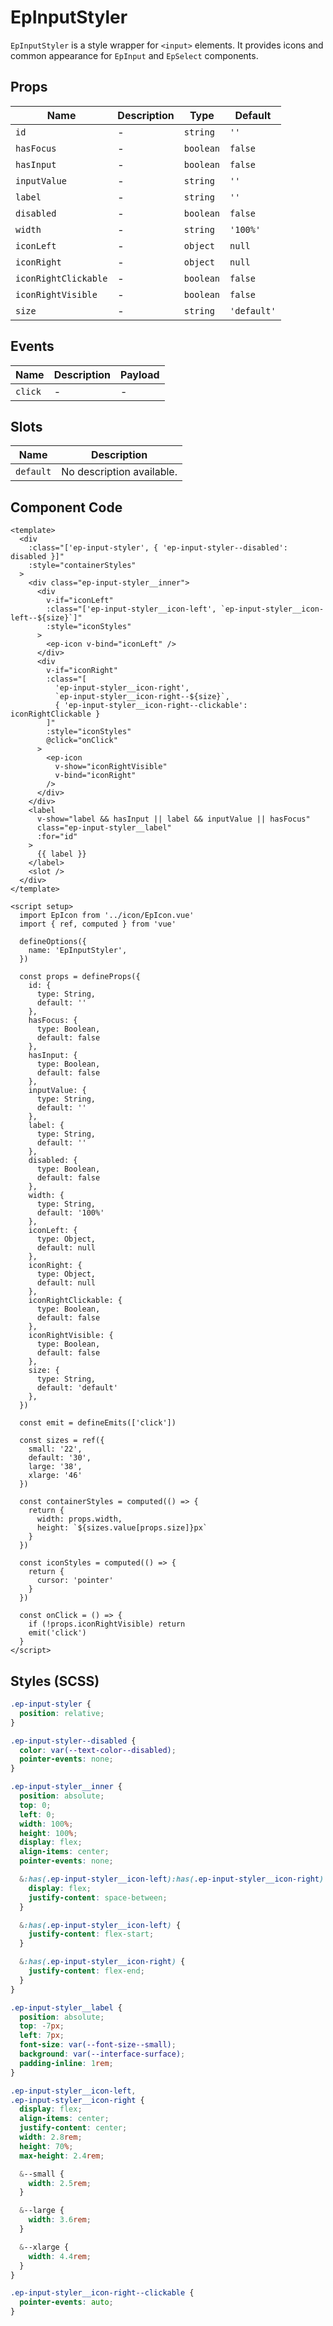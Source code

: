 # EpInputStyler



`EpInputStyler` is a style wrapper for `<input>` elements. It provides icons and common appearance for `EpInput` and `EpSelect` components.
    

## Props
| Name | Description | Type | Default |
|------|-------------|------|---------|
| `id` | - | `string` | `''` |
| `hasFocus` | - | `boolean` | `false` |
| `hasInput` | - | `boolean` | `false` |
| `inputValue` | - | `string` | `''` |
| `label` | - | `string` | `''` |
| `disabled` | - | `boolean` | `false` |
| `width` | - | `string` | `'100%'` |
| `iconLeft` | - | `object` | `null` |
| `iconRight` | - | `object` | `null` |
| `iconRightClickable` | - | `boolean` | `false` |
| `iconRightVisible` | - | `boolean` | `false` |
| `size` | - | `string` | `'default'` |

## Events
| Name    | Description                 | Payload    |
|---------|-----------------------------|------------|
| `click` | - | - |

## Slots
| Name | Description |
|------|-------------|
| `default` | No description available. |

## Component Code

```vue
<template>
  <div
    :class="['ep-input-styler', { 'ep-input-styler--disabled': disabled }]"
    :style="containerStyles"
  >
    <div class="ep-input-styler__inner">
      <div
        v-if="iconLeft"
        :class="['ep-input-styler__icon-left', `ep-input-styler__icon-left--${size}`]"
        :style="iconStyles"
      >
        <ep-icon v-bind="iconLeft" />
      </div>
      <div
        v-if="iconRight"
        :class="[
          'ep-input-styler__icon-right',
          `ep-input-styler__icon-right--${size}`,
          { 'ep-input-styler__icon-right--clickable': iconRightClickable }
        ]"
        :style="iconStyles"
        @click="onClick"
      >
        <ep-icon
          v-show="iconRightVisible"
          v-bind="iconRight"
        />
      </div>
    </div>
    <label
      v-show="label && hasInput || label && inputValue || hasFocus"
      class="ep-input-styler__label"
      :for="id"
    >
      {{ label }}
    </label>
    <slot />
  </div>
</template>

<script setup>
  import EpIcon from '../icon/EpIcon.vue'
  import { ref, computed } from 'vue'

  defineOptions({
    name: 'EpInputStyler',
  })

  const props = defineProps({
    id: {
      type: String,
      default: ''
    },
    hasFocus: {
      type: Boolean,
      default: false
    },
    hasInput: {
      type: Boolean,
      default: false
    },
    inputValue: {
      type: String,
      default: ''
    },
    label: {
      type: String,
      default: ''
    },
    disabled: {
      type: Boolean,
      default: false
    },
    width: {
      type: String,
      default: '100%'
    },
    iconLeft: {
      type: Object,
      default: null
    },
    iconRight: {
      type: Object,
      default: null
    },
    iconRightClickable: {
      type: Boolean,
      default: false
    },
    iconRightVisible: {
      type: Boolean,
      default: false
    },
    size: {
      type: String,
      default: 'default'
    },
  })

  const emit = defineEmits(['click'])

  const sizes = ref({
    small: '22',
    default: '30',
    large: '38',
    xlarge: '46'
  })

  const containerStyles = computed(() => {
    return {
      width: props.width,
      height: `${sizes.value[props.size]}px`
    }
  })

  const iconStyles = computed(() => {
    return {
      cursor: 'pointer'
    }
  })

  const onClick = () => {
    if (!props.iconRightVisible) return
    emit('click')
  }
</script>
```

## Styles (SCSS)

```scss
.ep-input-styler {
  position: relative;
}

.ep-input-styler--disabled {
  color: var(--text-color--disabled);
  pointer-events: none;
}

.ep-input-styler__inner {
  position: absolute;
  top: 0;
  left: 0;
  width: 100%;
  height: 100%;
  display: flex;
  align-items: center;
  pointer-events: none;

  &:has(.ep-input-styler__icon-left):has(.ep-input-styler__icon-right) {
    display: flex;
    justify-content: space-between;
  }

  &:has(.ep-input-styler__icon-left) {
    justify-content: flex-start;
  }

  &:has(.ep-input-styler__icon-right) {
    justify-content: flex-end;
  }
}

.ep-input-styler__label {
  position: absolute;
  top: -7px;
  left: 7px;
  font-size: var(--font-size--small);
  background: var(--interface-surface);
  padding-inline: 1rem;
}

.ep-input-styler__icon-left,
.ep-input-styler__icon-right {
  display: flex;
  align-items: center;
  justify-content: center;
  width: 2.8rem;
  height: 70%;
  max-height: 2.4rem;

  &--small {
    width: 2.5rem;
  }

  &--large {
    width: 3.6rem;
  }

  &--xlarge {
    width: 4.4rem;
  }
}

.ep-input-styler__icon-right--clickable {
  pointer-events: auto;
}
```